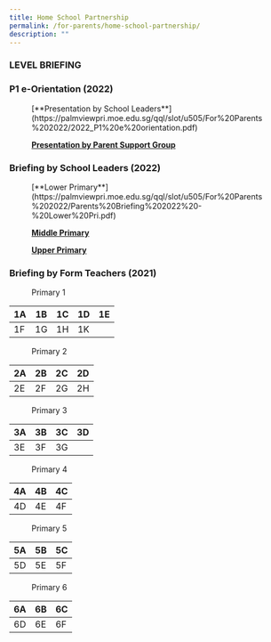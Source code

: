 ```yaml
---
title: Home School Partnership
permalink: /for-parents/home-school-partnership/
description: ""
---
```

### LEVEL BRIEFING

### P1 e-Orientation (2022)

<figure> <figcaption>
	[**Presentation by School Leaders**](https://palmviewpri.moe.edu.sg/qql/slot/u505/For%20Parents%202022/2022_P1%20e%20orientation.pdf)

[**Presentation by Parent Support Group**](https://palmviewpri.moe.edu.sg/qql/slot/u505/For%20Parents%202022/24%20Nov%2021%20P1%20Orientation_PSG%20Sharing.pdf)
</figcaption> </figure>

### Briefing by School Leaders (2022)
<figure> <figcaption>
[**Lower Primary**](https://palmviewpri.moe.edu.sg/qql/slot/u505/For%20Parents%202022/Parents%20Briefing%202022%20-%20Lower%20Pri.pdf)

[**Middle Primary**](https://palmviewpri.moe.edu.sg/qql/slot/u505/For%20Parents%202022/Parents%20Briefing%202022%20-%20Middle%20Pri.pdf)  

[**Upper Primary**](https://palmviewpri.moe.edu.sg/qql/slot/u505/For%20Parents%202022/Parents%20Briefing%202022%20-%20Upper%20Pri.pdf)
</figcaption> </figure>

### Briefing by Form Teachers (2021)
<figure> <figcaption> Primary 1</figcaption> </figure>

| 1A | 1B | 1C | 1D | 1E |
|----|----|----|----|----|
| 1F | 1G | 1H | 1K |    |

<figure> <figcaption> Primary 2</figcaption> </figure>

| 2A | 2B | 2C | 2D |
|----|----|----|----|
| 2E | 2F | 2G | 2H |

<figure> <figcaption> Primary 3</figcaption> </figure>

| 3A | 3B | 3C |  3D |
|----|----|----|-----|
| 3E | 3F | 3G |     |

<figure> <figcaption> Primary 4</figcaption> </figure>

| 4A | 4B | 4C |
|----|----|----|
| 4D | 4E | 4F |

<figure> <figcaption> Primary 5</figcaption> </figure>

| 5A | 5B | 5C |
|----|----|----|
| 5D | 5E | 5F |

<figure> <figcaption> Primary 6</figcaption> </figure>

| 6A | 6B | 6C |
|----|----|----|
| 6D | 6E | 6F |


